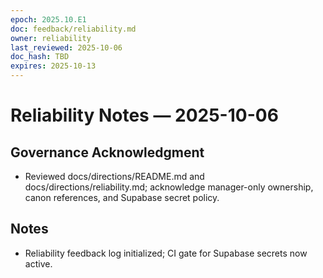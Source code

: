 ```yaml
---
epoch: 2025.10.E1
doc: feedback/reliability.md
owner: reliability
last_reviewed: 2025-10-06
doc_hash: TBD
expires: 2025-10-13
---
```

# Reliability Notes — 2025-10-06

## Governance Acknowledgment
- Reviewed docs/directions/README.md and docs/directions/reliability.md; acknowledge manager-only ownership, canon references, and Supabase secret policy.

## Notes
- Reliability feedback log initialized; CI gate for Supabase secrets now active.
